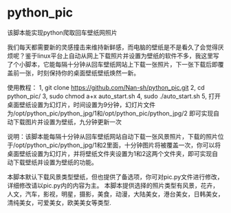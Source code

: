 # python_pic
该脚本能实现python爬取回车壁纸网照片


我们每天都需要新的灵感撞击来维持新鲜感，而电脑的壁纸是不是看久了会觉得厌烦呢？鉴于linux平台上自动从网上下载照片并设置为壁纸的软件不多，我这里写了个小脚本，它能每隔十分钟从回车壁纸网站上下载一张照片，下一张下载后即覆盖前一张，时刻保持你的桌面壁纸壁纸焕然一新。


使用教程：
1, git clone https://github.com/Nan-sh/python_pic.git
2, cd python_pic/
3, sudo chmod a+x auto_start.sh
4, sudo ./auto_start.sh
5, 打开桌面壁纸设置为幻灯片，时间设置为9分钟，幻灯片文件为/opt/python_pic/python_jpg/1和/opt/python_pic/python_jpg/2
即可实现自动下载图片并设置为壁纸，九分钟更新一次


说明：该脚本能每隔十分钟从回车壁纸网站自动下载一张风景照片，下载的照片位于/opt/python_pic/python_jpg/1和2里面，十分钟图片将被覆盖一次，你可以将桌面壁纸设置为幻灯片，并将壁纸文件夹设置为1和2这两个文件夹，即可实现自动下载壁纸并设置为壁纸的功能。


本脚本默认下载风景类型壁纸，但也提供了备选项，你可对pic.py文件进行修改，详细修改请以pic.py内的内容为主。
本脚本提供选择的照片类型有风景，花卉，人文，汽车，影视，明星，摄影，美食，动漫，大陆美女，港台美女，日韩美女，清纯美女，可爱美女，欧美美女等类型.


